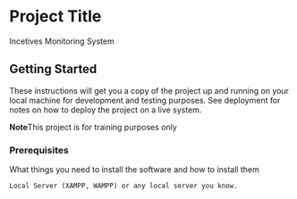 # Project Title

Incetives Monitoring System

## Getting Started

These instructions will get you a copy of the project up and running on your local machine for development and testing purposes. See deployment for notes on how to deploy the project on a live system.

**Note**This project is for training purposes only

### Prerequisites

What things you need to install the software and how to install them

```
Local Server (XAMPP, WAMPP) or any local server you know.
```
